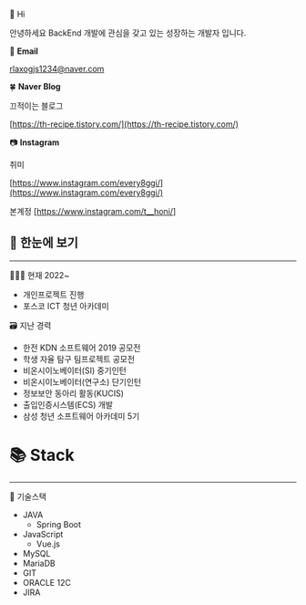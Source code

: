 
👋 Hi 

안녕하세요 BackEnd 개발에 관심을 갖고 있는 성장하는 개발자 입니다.

📧 **Email**

rlaxogjs1234@naver.com

🍀 **Naver Blog**

끄적이는 블로그

[https://th-recipe.tistory.com/](https://th-recipe.tistory.com/)

📷 **Instagram**

취미

[https://www.instagram.com/every8ggi/](https://www.instagram.com/every8ggi/)

본계정
[https://www.instagram.com/t__honi/]

## **🔎 한눈에 보기**

---

👩🏻‍💻 현재 2022~

- 개인프로젝트 진행
- 포스코 ICT 청년 아카데미


🗃 지난 경력

- 한전 KDN 소프트웨어 2019 공모전
- 학생 자율 탐구 팀프로젝트 공모전
- 비온시이노베이터(SI) 중기인턴
- 비온시이노베이터(연구소) 단기인턴
- 정보보안 동아리 활동(KUCIS)
- 출입인증시스템(ECS) 개발
- 삼성 청년 소프트웨어 아카데미 5기

# 📚 Stack

---

💫 기술스택

- JAVA
    - Spring Boot
- JavaScript
    - Vue.js
- MySQL
- MariaDB
- GIT
- ORACLE 12C
- JIRA
